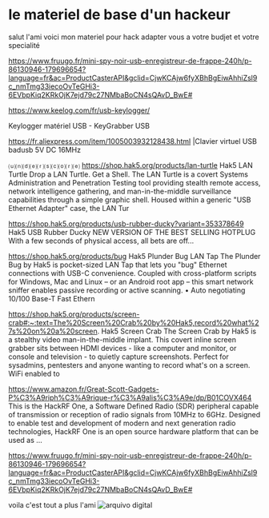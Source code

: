 # le materiel de base d'un hackeur
salut l'ami
voici mon materiel pour hack
adapter vous a votre budjet et votre specialité



https://www.fruugo.fr/mini-spy-noir-usb-enregistreur-de-frappe-240h/p-86130946-179696654?language=fr&ac=ProductCasterAPI&gclid=CjwKCAjw6fyXBhBgEiwAhhiZsl9c_nmTmg33iecoOvTeGHi3-6EVbpKiq2KRkOjK7ejd79c27NMbaBoCN4sQAvD_BwE#

https://www.keelog.com/fr/usb-keylogger/

Keylogger matériel USB - KeyGrabber USB

https://fr.aliexpress.com/item/1005003932128438.html
|Clavier virtuel USB badusb 5V DC 16MHz


⒰⒩⒟⒠⒭⒮⒞⒪⒭⒠
https://shop.hak5.org/products/lan-turtle
Hak5
LAN Turtle
Drop a LAN Turtle. Get a Shell. The LAN Turtle is a covert Systems Administration and Penetration Testing tool providing stealth remote access, network intelligence gathering, and man-in-the-middle surveillance capabilities through a simple graphic shell. Housed within a generic "USB Ethernet Adapter" case, the LAN Tur


https://shop.hak5.org/products/usb-rubber-ducky?variant=353378649
Hak5
USB Rubber Ducky
NEW VERSION OF THE BEST SELLING HOTPLUG With a few seconds of physical access, all bets are off...


https://shop.hak5.org/products/bug
Hak5
Plunder Bug LAN Tap
The Plunder Bug by Hak5 is pocket-sized LAN Tap that lets you "bug" Ethernet connections with USB-C convenience. Coupled with cross-platform scripts for Windows, Mac and Linux – or an Android root app – this smart network sniffer enables passive recording or active scanning. • Auto negotiating 10/100 Base-T Fast Ethern


https://shop.hak5.org/products/screen-crab#:~:text=The%20Screen%20Crab%20by%20Hak5,record%20what%27s%20on%20a%20screen.
Hak5
Screen Crab
The Screen Crab by Hak5 is a stealthy video man-in-the-middle implant. This covert inline screen grabber sits between HDMI devices - like a computer and monitor, or console and television - to quietly capture screenshots. Perfect for sysadmins, pentesters and anyone wanting to record what's on a screen. WiFi enabled to



https://www.amazon.fr/Great-Scott-Gadgets-P%C3%A9riph%C3%A9rique-r%C3%A9alis%C3%A9e/dp/B01COVX464
This is the HackRF One, a Software Defined Radio (SDR) peripheral capable of transmission or reception of radio signals from 10MHz to 6GHz. Designed to enable test and development of modern and next generation radio technologies, HackRF One is an open source hardware platform that can be used as ...


https://www.fruugo.fr/mini-spy-noir-usb-enregistreur-de-frappe-240h/p-86130946-179696654?language=fr&ac=ProductCasterAPI&gclid=CjwKCAjw6fyXBhBgEiwAhhiZsl9c_nmTmg33iecoOvTeGHi3-6EVbpKiq2KRkOjK7ejd79c27NMbaBoCN4sQAvD_BwE#

voila c'est tout 
a plus l'ami
![arquivo digital](https://user-images.githubusercontent.com/112074501/186632183-5dd52628-8ba8-427f-9ef9-19e6a556bebe.png)

